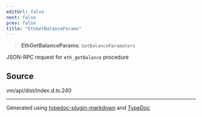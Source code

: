 ```yaml
---
editUrl: false
next: false
prev: false
title: "EthGetBalanceParams"
---
```


> **EthGetBalanceParams**: `GetBalanceParameters`

JSON-RPC request for `eth_getBalance` procedure

## Source

vm/api/dist/index.d.ts:240

***
Generated using [typedoc-plugin-markdown](https://www.npmjs.com/package/typedoc-plugin-markdown) and [TypeDoc](https://typedoc.org/)

